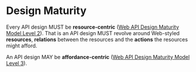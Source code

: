 # Design Maturity
Every API design MUST be **resource-centric** ([Web API Design Maturity Model Level 2](http://amundsen.com/talks/2016-11-apistrat-wadm/2016-11-apistrat-wadm.pdf)). That is an API design MUST revolve around Web-styled **resources**, **relations** between the resources and the **actions** the resources might afford. 

An API design MAY be **affordance-centric** ([Web API Design Maturity Model Level 3](http://amundsen.com/talks/2016-11-apistrat-wadm/2016-11-apistrat-wadm.pdf)).
